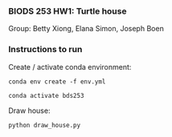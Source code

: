 ### BIODS 253 HW1: Turtle house
Group: Betty Xiong, Elana Simon, Joseph Boen

### Instructions to run

Create / activate conda environment:

`conda env create -f env.yml`

`conda activate bds253`

Draw house:

`python draw_house.py`
